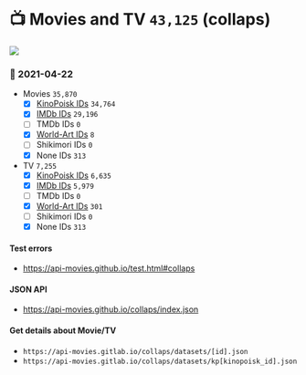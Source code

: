 # :tv: Movies and TV `43,125` (collaps)

<a href="https://API-Movies.github.io"><img src="https://API-Movies.github.io/banner.png?cache"></a>

### :date: 2021-04-22
- Movies `35,870`
  - [x] <a href="https://API-Movies.github.io/collaps/movie_kinopoisk_ids.json">KinoPoisk IDs</a> `34,764`
  - [x] <a href="https://API-Movies.github.io/collaps/movie_imdb_ids.json">IMDb IDs</a> `29,196`
  - [ ] TMDb IDs `0`
  - [x] <a href="https://API-Movies.github.io/collaps/movie_world_art_ids.json">World-Art IDs</a> `8`
  - [ ] Shikimori IDs `0`
  - [x] None IDs `313`
- TV `7,255`
  - [x] <a href="https://API-Movies.github.io/collaps/tv_kinopoisk_ids.json">KinoPoisk IDs</a> `6,635`
  - [x] <a href="https://API-Movies.github.io/collaps/tv_imdb_ids.json">IMDb IDs</a> `5,979`
  - [ ] TMDb IDs `0`
  - [x] <a href="https://API-Movies.github.io/collaps/tv_world_art_ids.json">World-Art IDs</a> `301`
  - [ ] Shikimori IDs `0`
  - [x] None IDs `313`
#### Test errors
- <a href='https://api-movies.github.io/test.html#collaps'>https://api-movies.github.io/test.html#collaps</a>
#### JSON API
- <a href='https://api-movies.github.io/collaps/index.json'>https://api-movies.github.io/collaps/index.json</a>
#### Get details about Movie/TV
- `https://api-movies.gitlab.io/collaps/datasets/[id].json`
- `https://api-movies.gitlab.io/collaps/datasets/kp[kinopoisk_id].json`
